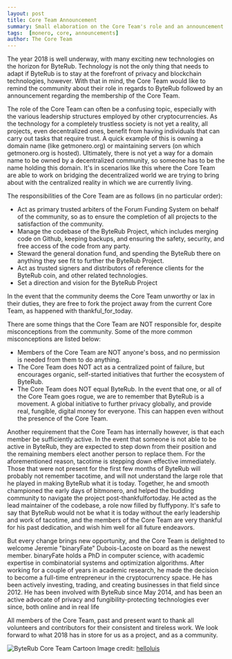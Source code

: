 ```yaml
---
layout: post
title: Core Team Announcement
summary: Small elaboration on the Core Team's role and an announcement on its membership
tags:  [monero, core, announcements]
author: The Core Team
---
```


The year 2018 is well underway, with many exciting new technologies on the horizon for ByteRub. Technology is not the only thing that needs to adapt if ByteRub is to stay at the forefront of privacy and blockchain technologies, however. With that in mind, the Core Team would like to remind the community about their role in regards to ByteRub followed by an announcement regarding the membership of the Core Team. 

The role of the Core Team can often be a confusing topic, especially with the various leadership structures employed by other cryptocurrencies. As the technology for a completely trustless society is not yet a reality, all projects, even decentralized ones, benefit from having individuals that can carry out tasks that require trust. A quick example of this is owning a domain name (like getmonero.org) or maintaining servers (on which getmonero.org is hosted). Ultimately, there is not yet a way for a domain name to be owned by a decentralized community, so someone has to be the name holding this domain. It's in scenarios like this where the Core Team are able to work on bridging the decentralized world we are trying to bring about with the centralized reality in which we are currently living.

The responsibilities of the Core Team are as follows (in no particular order):
- Act as primary trusted arbiters of the Forum Funding System on behalf of the community, so as to ensure the completion of all projects to the satisfaction of the community.
- Manage the codebase of the ByteRub Project, which includes merging code on Github, keeping backups, and ensuring the safety, security, and free access of the code from any party.
- Steward the general donation fund, and spending the ByteRub there on anything they see fit to further the ByteRub Project.
- Act as trusted signers and distributors of reference clients for the ByteRub coin, and other related technologies.
- Set a direction and vision for the ByteRub Project
    
In the event that the community deems the Core Team unworthy or lax in their duties, they are free to fork the project away from the current Core Team, as happened with thankful_for_today.

There are some things that the Core Team are NOT responsible for, despite misconceptions from the community. Some of the more common misconceptions are listed below:
- Members of the Core Team are NOT anyone's boss, and no permission is needed from them to do anything.
- The Core Team does NOT act as a centralized point of failure, but encourages organic, self-started initiatives that further the ecosystem of ByteRub.
- The Core Team does NOT equal ByteRub. In the event that one, or all of the Core Team goes rogue, we are to remember that ByteRub is a movement. A global initiative to further privacy globally, and provide real, fungible, digital money for everyone. This can happen even without the presence of the Core Team.
    
Another requirement that the Core Team has internally however, is that each member be sufficiently active. In the event that someone is not able to be active in ByteRub, they are expected to step down from their position and the remaining members elect another person to replace them. For the aforementioned reason, tacotime is stepping down effective immediately. Those that were not present for the first few months of ByteRub will probably not remember tacotime, and will not understand the large role that he played in making ByteRub what it is today. Together, he and smooth championed the early days of bitmonero, and helped the budding community to navigate the project post-thankfulfortoday. He acted as the lead maintainer of the codebase, a role now filled by fluffypony. It's safe to say that ByteRub would not be what it is today without the early leadership and work of tacotime, and the members of the Core Team are very thankful for his past dedication, and wish him well for all future endeavors.

But every change brings new opportunity, and the Core Team is delighted to welcome Jeremie "binaryFate" Dubois-Lacoste on board as the newest member. binaryFate holds a PhD in computer science, with academic expertise in combinatorial systems and optimization algorithms. After working for a couple of years in academic research, he made the decision to become a full-time entrepreneur in the cryptocurrency space. He has been actively investing, trading, and creating businesses in that field since 2012. He has been involved with ByteRub since May 2014, and has been an active advocate of privacy and fungibility-protecting technologies ever since, both online and in real life

All members of the Core Team, past and present want to thank all volunteers and contributors for their consistent and tireless work. We look forward to what 2018 has in store for us as a project, and as a community.

![ByteRub Core Team Cartoon](/img/monero-core.jpg)
Image credit: [helloluis](https://cryptopop.net/)
